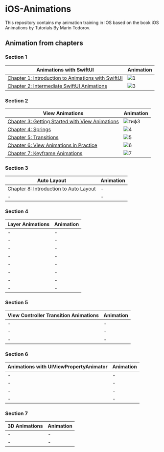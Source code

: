 # iOS-Animations

This repository contains my animation training in IOS based on the book iOS Animations by Tutorials
By Marin Todorov.

## Animation from chapters
### Section 1
| Animations with SwiftUI | Animation | 
| ------------- | ------------- | 
| [ Chapter 1: Introduction to Animations with SwiftUI ](https://github.com/egorskikh/iOS-Animations/tree/main/1.%20Animations%20with%20SwiftUI/1.%20Animations%20with%20SwiftUI/starter) | ![1](https://user-images.githubusercontent.com/60622982/116818663-401b8200-ab75-11eb-8225-ae41b5626494.gif)| 
| [ Chapter 2: Intermediate SwiftUI Animations ](https://github.com/egorskikh/iOS-Animations/tree/main/1.%20Animations%20with%20SwiftUI/2.%20Intermediate%20SwiftUI%20Animations/starter) | ![3](https://user-images.githubusercontent.com/60622982/116818778-c3d56e80-ab75-11eb-870c-8f0a520e6d2e.gif) |

### Section 2
| View Animations  | Animation | 
| ------------- | ------------- | 
| [ Chapter 3: Getting Started with View Animations ](https://github.com/egorskikh/iOS-Animations/tree/main/2.%20View%20Animations/3.%20Getting%20Started%20with%20View%20Animations/starter) | ![гиф3](https://user-images.githubusercontent.com/60622982/116818340-95569400-ab73-11eb-8fee-a9ff0c85e073.gif) | 
| [ Chapter 4: Springs ](https://github.com/egorskikh/iOS-Animations/tree/main/2.%20View%20Animations/4.%20Springs/starter) | ![4](https://user-images.githubusercontent.com/60622982/116911011-0159fa80-ac4f-11eb-8166-56d6b71659b5.gif) |
| [ Chapter 5: Transitions](https://github.com/egorskikh/iOS-Animations/tree/main/2.%20View%20Animations/5.%20Transitions/starter) | ![5](https://user-images.githubusercontent.com/60622982/116919333-cad5ad00-ac59-11eb-9e0c-3bdf75fd26bf.gif) | 
| [ Chapter 6: View Animations in Practice ](https://github.com/egorskikh/iOS-Animations/tree/main/2.%20View%20Animations/6.%20View%20Animations%20in%20Practice/starter) | ![6](https://user-images.githubusercontent.com/60622982/117006994-c3fa7900-acf1-11eb-90d9-fc4230738009.gif) |
| [ Chapter 7: Keyframe Animations ](https://github.com/egorskikh/iOS-Animations/tree/main/2.%20View%20Animations/7.%20Keyframe%20Animations/starter) | ![7](https://user-images.githubusercontent.com/60622982/117275546-d0541280-ae66-11eb-90c3-b945b0f0e2b1.gif) | 


### Section 3
| Auto Layout | Animation | 
| ------------- | ------------- | 
| [ Chapter 8: Introduction to Auto Layout ](https://github.com/egorskikh/iOS-Animations/tree/main/3.%20Auto%20Layout/8.%20Introduction%20to%20Auto%20Layout/starter) | - | 
| - | - |

### Section 4
| Layer Animations  | Animation | 
| ------------- | ------------- | 
| - | - | 
| - | - |
| - | - | 
| - | - |
| - | - | 
| - | - |
| - | - | 
| - | - |

### Section 5
| View Controller Transition Animations | Animation | 
| ------------- | ------------- | 
| - | - | 
| - | - |
| - | - | 


### Section 6
| Animations with UIViewPropertyAnimator  | Animation | 
| ------------- | ------------- | 
| - | - | 
| - | - |
| - | - | 
| - | - |

### Section 7
| 3D Animations  | Animation | 
| ------------- | ------------- | 
| - | - | 
| - | - |
